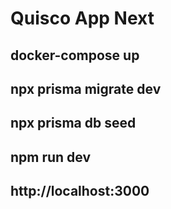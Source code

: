 # Quisco App Next

## docker-compose up

## npx prisma migrate dev

## npx prisma db seed

## npm run dev

## http://localhost:3000